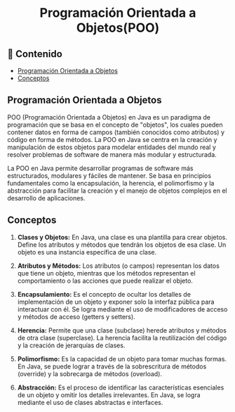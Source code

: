 <h1 align="center">Programación Orientada a Objetos(POO)</h1>

<h2>📑 Contenido</h2>

- [Programación Orientada a Objetos](#programación-orientada-a-objetos)
- [Conceptos](#conceptos)

## Programación Orientada a Objetos

POO (Programación Orientada a Objetos) en Java es un paradigma de programación que se basa en el concepto de "objetos", los cuales pueden contener datos en forma de campos (también conocidos como atributos) y código en forma de métodos. La POO en Java se centra en la creación y manipulación de estos objetos para modelar entidades del mundo real y resolver problemas de software de manera más modular y estructurada.

La POO en Java permite desarrollar programas de software más estructurados, modulares y fáciles de mantener. Se basa en principios fundamentales como la encapsulación, la herencia, el polimorfismo y la abstracción para facilitar la creación y el manejo de objetos complejos en el desarrollo de aplicaciones.

## Conceptos

1. **Clases y Objetos:** En Java, una clase es una plantilla para crear objetos. Define los atributos y métodos que tendrán los objetos de esa clase. Un objeto es una instancia específica de una clase.

2. **Atributos y Métodos:** Los atributos (o campos) representan los datos que tiene un objeto, mientras que los métodos representan el comportamiento o las acciones que puede realizar el objeto.

3. **Encapsulamiento:** Es el concepto de ocultar los detalles de implementación de un objeto y exponer solo la interfaz pública para interactuar con él. Se logra mediante el uso de modificadores de acceso y métodos de acceso (getters y setters).

4. **Herencia:** Permite que una clase (subclase) herede atributos y métodos de otra clase (superclase). La herencia facilita la reutilización del código y la creación de jerarquías de clases.

5. **Polimorfismo:** Es la capacidad de un objeto para tomar muchas formas. En Java, se puede lograr a través de la sobrescritura de métodos (override) y la sobrecarga de métodos (overload).

6. **Abstracción:** Es el proceso de identificar las características esenciales de un objeto y omitir los detalles irrelevantes. En Java, se logra mediante el uso de clases abstractas e interfaces.
